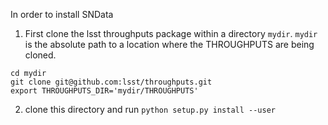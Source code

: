 In order to install SNData

1. First clone the lsst throughputs package within a directory `mydir`. `mydir` is the absolute path to a location where the THROUGHPUTS are being cloned.
```
cd mydir
git clone git@github.com:lsst/throughputs.git
export THROUGHPUTS_DIR='mydir/THROUGHPUTS'
```

2. clone this directory and run `python setup.py install --user`


